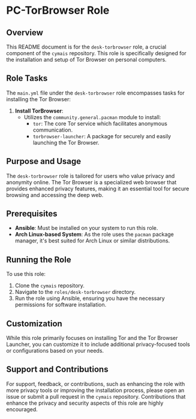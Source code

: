# PC-TorBrowser Role

## Overview
This README document is for the `desk-torbrowser` role, a crucial component of the `cymais` repository. This role is specifically designed for the installation and setup of Tor Browser on personal computers.

## Role Tasks
The `main.yml` file under the `desk-torbrowser` role encompasses tasks for installing the Tor Browser:

1. **Install TorBrowser**:
   - Utilizes the `community.general.pacman` module to install:
     - `tor`: The core Tor service which facilitates anonymous communication.
     - `torbrowser-launcher`: A package for securely and easily launching the Tor Browser.

## Purpose and Usage
The `desk-torbrowser` role is tailored for users who value privacy and anonymity online. The Tor Browser is a specialized web browser that provides enhanced privacy features, making it an essential tool for secure browsing and accessing the deep web.

## Prerequisites
- **Ansible**: Must be installed on your system to run this role.
- **Arch Linux-based System**: As the role uses the `pacman` package manager, it's best suited for Arch Linux or similar distributions.

## Running the Role
To use this role:
1. Clone the `cymais` repository.
2. Navigate to the `roles/desk-torbrowser` directory.
3. Run the role using Ansible, ensuring you have the necessary permissions for software installation.

## Customization
While this role primarily focuses on installing Tor and the Tor Browser Launcher, you can customize it to include additional privacy-focused tools or configurations based on your needs.

## Support and Contributions
For support, feedback, or contributions, such as enhancing the role with more privacy tools or improving the installation process, please open an issue or submit a pull request in the `cymais` repository. Contributions that enhance the privacy and security aspects of this role are highly encouraged.